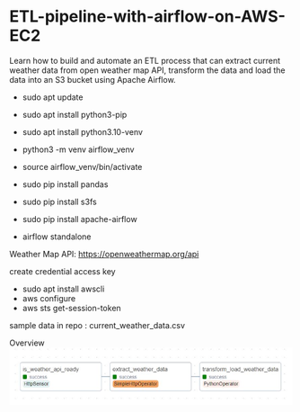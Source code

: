 # ETL-pipeline-with-airflow-on-AWS-EC2

Learn how to build and automate an ETL process that can extract current weather data from open weather map API, transform the data and load the data into an S3 bucket using Apache Airflow.

- sudo apt update
- sudo apt install python3-pip
- sudo apt install python3.10-venv
- python3 -m venv airflow_venv

- source airflow_venv/bin/activate

- sudo pip install pandas
- sudo pip install s3fs
- sudo pip install apache-airflow
- airflow standalone

Weather Map API: https://openweathermap.org/api

create credential access key  

- sudo apt  install awscli
- aws configure
- aws sts get-session-token

sample data in repo : current_weather_data.csv

Overview 
![Alt text](Capture.JPG)
